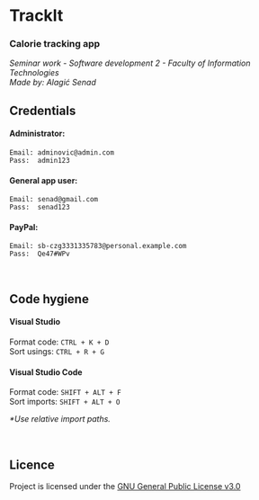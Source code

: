 # TrackIt
<h3>Calorie tracking app</h3>
<i>Seminar work - Software development 2 - Faculty of Information Technologies</i> </br>
<i>Made by: Alagić Senad</i> </br>

## Credentials

#### Administrator:
	Email: adminovic@admin.com
	Pass:  admin123

#### General app user:
	Email: senad@gmail.com
	Pass:  senad123

#### PayPal:
	Email: sb-czg3331335783@personal.example.com
	Pass:  Qe47#WPv

</br>

## Code hygiene

<h4>Visual Studio</h4>

Format code: ```CTRL + K + D``` </br>
Sort usings: ```CTRL + R + G```

<h4>Visual Studio Code</h4>

Format code: ```SHIFT + ALT + F``` </br>
Sort imports: ```SHIFT + ALT + O```

<i>*Use relative import paths.</i>

</br>

## Licence

Project is licensed under the [GNU General Public License v3.0](https://github.com/Smayke95/HRMS/blob/master/LICENSE)
